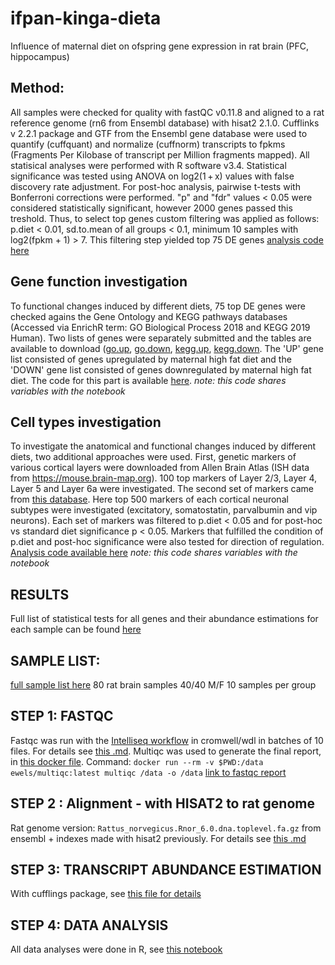 # ifpan-kinga-dieta
Influence of maternal diet on ofspring gene expression in rat brain (PFC, hippocampus)

## Method:
All samples were checked for quality with fastQC v0.11.8 and aligned to a rat reference genome (rn6 from Ensembl database) with hisat2 2.1.0. Cufflinks v 2.2.1 package and GTF from the Ensembl gene database were used to quantify (cuffquant) and normalize (cuffnorm) transcripts to fpkms (Fragments Per Kilobase of transcript per Million fragments mapped). All statisical analyses were performed with R software v3.4. Statistical significance was tested using ANOVA on log2(1 + x) values with false discovery rate adjustment. For post-hoc analysis, pairwise t-tests with Bonferroni corrections were performed. "p" and "fdr" values < 0.05 were considered statistically significant, however 2000 genes passed this treshold. Thus, to select top genes custom filtering was applied as follows: p.diet < 0.01, sd.to.mean of all groups < 0.1, minimum 10 samples with log2(fpkm + 1) > 7. This filtering step yielded top 75 DE genes [analysis code here](kinga-dieta.Rmd)

## Gene function investigation
To  functional changes induced by different diets, 75 top DE genes were checked agains the Gene Ontology and KEGG pathways databases (Accessed via EnrichR term: GO Biological Process 2018 and KEGG 2019 Human). Two lists of genes were separately submitted and the tables are available to download ([go.up](http://149.156.177.112/projects/ifpan-kinga-dieta/analysis/GO_up.txt), [go.down](http://149.156.177.112/projects/ifpan-kinga-dieta/analysis/GO_down.txt), [kegg.up](http://149.156.177.112/projects/ifpan-kinga-dieta/analysis/KEGG_up.txt), [kegg.down](http://149.156.177.112/projects/ifpan-kinga-dieta/analysis/KEGG_down.txt). The 'UP' gene list consisted of genes upregulated by maternal high fat diet and the 'DOWN' gene list consisted of genes downregulated by maternal high fat diet. The code for this part is available [here](
functional-gene-analysis.R). *note: this code shares variables with the notebook*

## Cell types investigation 
To investigate the anatomical and functional changes induced by different diets, two additional approaches were used. First, genetic markers of various cortical layers were downloaded from Allen Brain Atlas (ISH data from https://mouse.brain-map.org). 100 top markers of Layer 2/3, Layer 4, Layer 5 and Layer 6a were investigated. The second set of markers came from [this database](http://research-pub.gene.com/NeuronSubtypeTranscriptomes/#study/study/GSE122100/studyReport.html). Here top 500 markers of each cortical neuronal subtypes were investigated (excitatory, somatostatin, parvalbumin and vip neurons). Each set of markers was filtered to p.diet < 0.05 and for post-hoc vs standard diet significance p < 0.05. Markers that fulfilled the condition of p.diet and post-hoc significance were also tested for direction of regulation. [Analysis code available here](cell-types-investigation.R) *note: this code shares variables with the notebook*

## RESULTS
Full list of statistical tests for all genes and their abundance estimations for each sample can be found [here](http://149.156.177.112/projects/ifpan-kinga-dieta/analysis/all-genes-anova.csv)

## SAMPLE LIST:
[full sample list here](sample-list.tsv)
80 rat brain samples
40/40 M/F
10 samples per group

## STEP 1: FASTQC
Fastqc was run with the [Intelliseq workflow](https://gitlab.com/intelliseq/workflows/raw/master/src/main/wdl/tasks/quality-check-fastqc/v0.1/quality-check-fastqc.wdl) in cromwell/wdl in batches of 10 files. For details see [this .md](run-fastqc-wdl-in-batches.md). Multiqc was used to generate the final report, in [this docker file](https://hub.docker.com/r/ewels/multiqc). Command:
`docker run --rm -v $PWD:/data ewels/multiqc:latest multiqc /data -o /data`
[link to fastqc report](http://149.156.177.112/projects/ifpan-kinga-dieta/multiqc_report.html)

## STEP 2 : Alignment - with HISAT2 to rat genome
Rat genome version: `Rattus_norvegicus.Rnor_6.0.dna.toplevel.fa.gz` from ensembl + indexes made with hisat2 previously. For details see [this .md](run-hisat2.md)

## STEP 3: TRANSCRIPT ABUNDANCE ESTIMATION
With cufflings package, see [this file for details](run-cuffquant-and-cuffnorm.md)

## STEP 4: DATA ANALYSIS
All data analyses were done in R, see [this notebook](kinga-dieta.Rmd)
